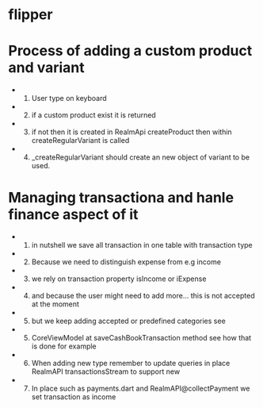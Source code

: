 # flipper

# Process of adding a custom product and variant
- 1. User type on keyboard
- 2. if a custom product exist it is returned
- 3. if not then it is created in RealmApi createProduct then within            createRegularVariant is called
- 4. _createRegularVariant should create an new object of variant to be used.

# Managing transactiona and hanle finance aspect of it
- 1. in nutshell we save all transaction in one table with transaction type
- 2. Because we need to distinguish expense from e.g income
- 3. we rely on transaction property isIncome or iExpense
- 4. and because the user might need to add more... this is not accepted at the moment
- 5. but we keep adding accepted or predefined categories see
- 5. CoreViewModel at saveCashBookTransaction method see how that is done for example
- 6. When adding new type remember to update queries in place RealmAPI transactionsStream to support new
- 7. In place such as payments.dart and RealmAPI@collectPayment we set transaction as income 